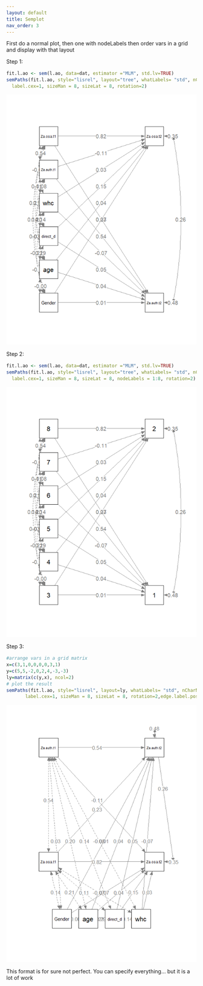 ```yaml
---
layout: default
title: Semplot
nav_order: 3
---
```


First do a normal plot, then one with nodeLabels then order vars in a grid and display with that layout

Step 1:
``` r
fit.l.ao <- sem(l.ao, data=dat, estimator ="MLM", std.lv=TRUE)
semPaths(fit.l.ao, style="lisrel", layout="tree", whatLabels= "std", nCharNodes = 0, edge.label.cex= 1,
  label.cex=1, sizeMan = 8, sizeLat = 8, rotation=2)
```

![](/assets/images/semplot/Rplot01.png)

Step 2:
``` r
fit.l.ao <- sem(l.ao, data=dat, estimator ="MLM", std.lv=TRUE)
semPaths(fit.l.ao, style="lisrel", layout="tree", whatLabels= "std", nCharNodes = 0, edge.label.cex= 1,
  label.cex=1, sizeMan = 8, sizeLat = 8, nodeLabels = 1:8, rotation=2)
```

![](/assets/images/semplot/Rplot02.png)

Step 3:
  ``` r
#arrange vars in a grid matrix
x=c(3,1,0,0,0,0,3,1)
y=c(5,5,-2,0,2,4,-3,-3)
ly=matrix(c(y,x), ncol=2)
# plot the result
semPaths(fit.l.ao, style="lisrel", layout=ly, whatLabels= "std", nCharNodes = 0, edge.label.cex= 1,
         label.cex=1, sizeMan = 8, sizeLat = 8, rotation=2,edge.label.position=0.45)
```

![](/assets/images/semplot/Rplot03.png)

This format is for sure not perfect. You can specify everything... but it is a lot of work